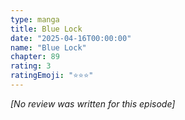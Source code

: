 ```yaml
---
type: manga
title: Blue Lock
date: "2025-04-16T00:00:00"
name: "Blue Lock"
chapter: 89
rating: 3
ratingEmoji: "⭐️⭐️⭐️"
---
```


_[No review was written for this episode]_